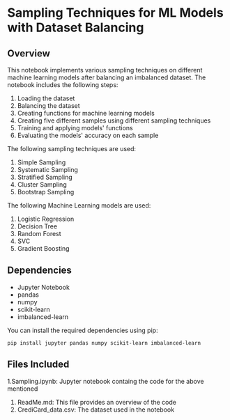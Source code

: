 # Sampling Techniques for ML Models with Dataset Balancing

## Overview

This notebook implements various sampling techniques on different machine learning models after balancing an imbalanced dataset.
The notebook includes the following steps:

  1. Loading the dataset
  2. Balancing the dataset
  3. Creating functions for machine learning models
  4. Creating five different samples using different sampling techniques
  5. Training and applying models' functions
  6. Evaluating the models' accuracy on each sample

The following sampling techniques are used:

  1. Simple Sampling
  2. Systematic Sampling
  3. Stratified Sampling
  4. Cluster Sampling
  5. Bootstrap Sampling

The following Machine Learning models are used:

  1. Logistic Regression
  2. Decision Tree
  3. Random Forest
  4. SVC
  5. Gradient Boosting

## Dependencies
  
  * Jupyter Notebook
  * pandas
  * numpy
  * scikit-learn
  * imbalanced-learn

You can install the required dependencies using pip:
```
pip install jupyter pandas numpy scikit-learn imbalanced-learn
```

## Files Included 
  1.Sampling.ipynb: Jupyter notebook containg the code for the above mentioned
  1. ReadMe.md: This file provides an overview of the code
  1. CrediCard_data.csv: The dataset used in the notebook

